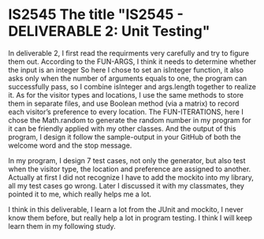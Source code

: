 # IS2545 The title "IS2545 - DELIVERABLE 2: Unit Testing"

In deliverable 2, I first read the requirments very carefully and try to figure them out. According to the FUN-ARGS, I think it needs to determine whether the input is an integer So here I chose to set an isInteger function, it also asks only when the number of arguments equals to one, the program can successfully pass, so I combine isInteger and args.length together to realize it. As for the visitor types and locations, I use the same methods to store them in separate files, and use Boolean method (via a matrix) to record each visitor’s preference to every location. The FUN-ITERATIONS, here I chose the Math.random to generate the random number in my program for it can be friendly applied with my other classes. And the output of this program, I design it follow the sample-output in your GitHub of both the welcome word and the stop message. 

In my program, I design 7 test cases, not only the generator, but also test when the visitor type, the location and preference are assigned to another. Actually at first I did not recognize I have to add the mockito into my library, all my test cases go wrong. Later I discussed it with my classmates, they pointed it to me, which really helps me a lot.

I think in this deliverable, I learn a lot from the JUnit and mockito, I never know them before, but really help a lot in program testing. I think I will keep learn them in my following study.
